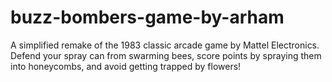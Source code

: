 # buzz-bombers-game-by-arham
A simplified remake of the 1983 classic arcade game by Mattel Electronics. Defend your spray can from swarming bees, score points by spraying them into honeycombs, and avoid getting trapped by flowers!
